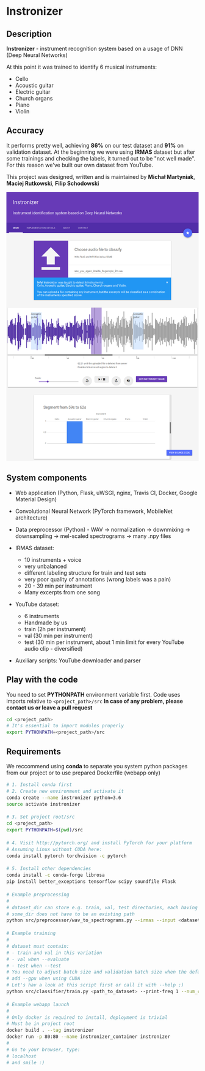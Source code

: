 # Instronizer

## Description

**Instronizer** - instrument recognition system based on a usage of DNN (Deep Neural Networks)

At this point it was trained to identify 6 musical instruments:
- Cello
- Acoustic guitar
- Electric guitar
- Church organs
- Piano
- Violin

## Accuracy

It performs pretty well, achieving **86%** on our test dataset and **91%** on validation dataset.
At the beginning we were using **IRMAS** dataset but after some trainings and checking the labels, it turned out to be "not well made".
For this reason we've built our own dataset from YouTube.

This project was designed, written and is maintained by **Michał Martyniak**, **Maciej Rutkowski**, **Filip Schodowski**

![Instronizer webapp screenshot](docs/instronizer-webapp.png)

## System components

- Web application (Python, Flask, uWSGI, nginx, Travis CI, Docker, Google Material Design)

- Convolutional Neural Network (PyTorch framework, MobileNet architecture)

- Data preprocessor (Python) - WAV -> normalization -> downmixing -> downsampling -> mel-scaled spectrograms -> many .npy files

- IRMAS dataset:
    - 10 instruments + voice
    - very unbalanced
    - different labeling structure for train and test sets
    - very poor quality of annotations (wrong labels was a pain)
    - 20 - 39 min per instrument
    - Many excerpts from one song

- YouTube dataset: 
    - 6 instruments
    - Handmade by us
    - train (2h per instrument)
    - val (30 min per instrument)
    - test (30 min per instrument, about 1 min limit for every YouTube audio clip - diversified)

- Auxiliary scripts: YouTube downloader and parser


## Play with the code

You need to set **PYTHONPATH** environment variable first.
Code uses imports relative to ```<project_path>/src```
**In case of any problem, please contact us or leave a pull request**
```bash
cd <project_path>
# It's essential to import modules properly
export PYTHONPATH=<project_path>/src
```

## Requirements

We reccommend using **conda** to separate you system python packages from our project or to use prepared Dockerfile (webapp only)
```bash
# 1. Install conda first 
# 2. Create new environment and activate it
conda create --name instronizer python=3.6 
source activate instronizer

# 3. Set project root/src
cd <project_path>
export PYTHONPATH=$(pwd)/src

# 4. Visit http://pytorch.org/ and install PyTorch for your platform
# Assuming Linux without CUDA here:
conda install pytorch torchvision -c pytorch

# 5. Install other dependencies
conda install -c conda-forge librosa
pip install better_exceptions tensorflow scipy soundfile Flask

# Example preprocessing
#
# dataset_dir can store e.g. train, val, test directories, each having directories for each class, containing WAV excerpts
# some_dir does not have to be an existing path
python src/preprocessor/wav_to_spectrograms.py --irmas --input <dataset_dir> --output-dir <some_dir>

# Example training
#
# dataset must contain:
# - train and val in this variation
# - val when --evaluate
# - test when --test
# You need to adjust batch size and validation batch size when the default values are too small or too big
# add --gpu when using CUDA
# Let's hav a look at this script first or call it with --help ;)
python src/classifier/train.py <path_to_dataset> --print-freq 1 --num_classes 6

# Example webapp launch
#
# Only docker is required to install, deployment is trivial
# Must be in project root
docker build . --tag instronizer
docker run -p 80:80 --name instronizer_container instronizer
# 
# Go to your browser, type: 
# localhost
# and smile :)
```
